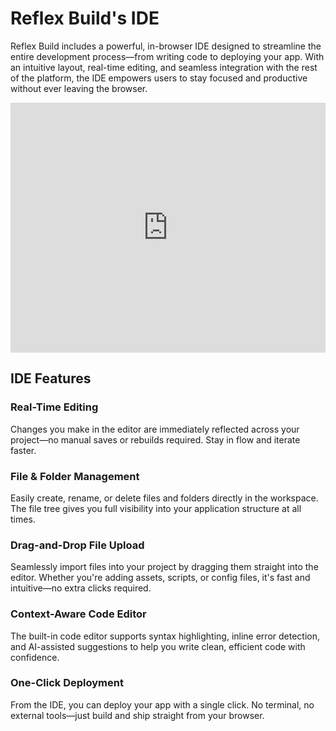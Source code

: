 # Reflex Build's IDE

Reflex Build includes a powerful, in-browser IDE designed to streamline the entire development process—from writing code
to deploying your app. With an intuitive layout, real-time editing, and seamless integration with the rest of the
platform, the IDE empowers users to stay focused and productive without ever leaving the browser.


<div class="p-1 my-4 rounded-lg bg-slate-5">
  <iframe
    width="100%"
    height="400"
    src="https://www.youtube.com/embed/aW0ZefEC3SU "
    title="Reflex Build - IDE"
    frameborder="0"
    allow="accelerometer; autoplay; clipboard-write; encrypted-media; gyroscope; picture-in-picture; web-share"
    allowfullscreen>
  </iframe>
</div>


## IDE Features


### Real-Time Editing

Changes you make in the editor are immediately reflected across your project—no manual saves or rebuilds required. Stay in flow and iterate faster.

### File & Folder Management

Easily create, rename, or delete files and folders directly in the workspace. The file tree gives you full visibility into your application structure at all times.

### Drag-and-Drop File Upload

Seamlessly import files into your project by dragging them straight into the editor. Whether you're adding assets, scripts, or config files, it's fast and intuitive—no extra clicks required.

### Context-Aware Code Editor

The built-in code editor supports syntax highlighting, inline error detection, and AI-assisted suggestions to help you write clean, efficient code with confidence.

### One-Click Deployment

From the IDE, you can deploy your app with a single click. No terminal, no external tools—just build and ship straight from your browser.
